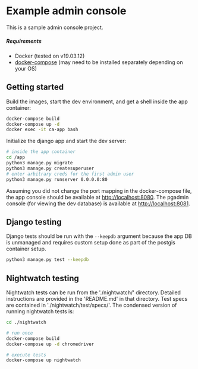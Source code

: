 # Example admin console

This is a sample admin console project.

##### Requirements

- Docker (tested on v19.03.12)
- [docker-compose](https://github.com/docker/compose/releases) (may need to be installed separately depending on your OS)

## Getting started

Build the images, start the dev environment, and get a shell inside the app container:

```bash
docker-compose build
docker-compose up -d
docker exec -it ca-app bash
```

Initialize the django app and start the dev server:

```bash
# inside the app container
cd /app
python3 manage.py migrate
python3 manage.py createsuperuser
# enter arbitrary creds for the first admin user
python3 manage.py runserver 0.0.0.0:80
```

Assuming you did not change the port mapping in the docker-compose file, the app console should be available at [http://localhost:8080](http://localhost:8080). The pgadmin console (for viewing the dev database) is available at [http://localhost:8081](http://localhost:8081).

## Django testing

Django tests should be run with the `--keepdb` argument because the app DB is unmanaged and requires custom setup done as part of the postgis container setup.

```bash
python3 manage.py test --keepdb
```

## Nightwatch testing

Nightwatch tests can be run from the './nightwatch/' directory. Detailed instructions are provided in the 'README.md' in that directory. Test specs are contained in './nightwatch/test/specs/'. The condensed version of running nightwatch tests is:

```bash
cd ./nightwatch

# run once
docker-compose build
docker-compose up -d chromedriver

# execute tests
docker-compose up nightwatch
```
